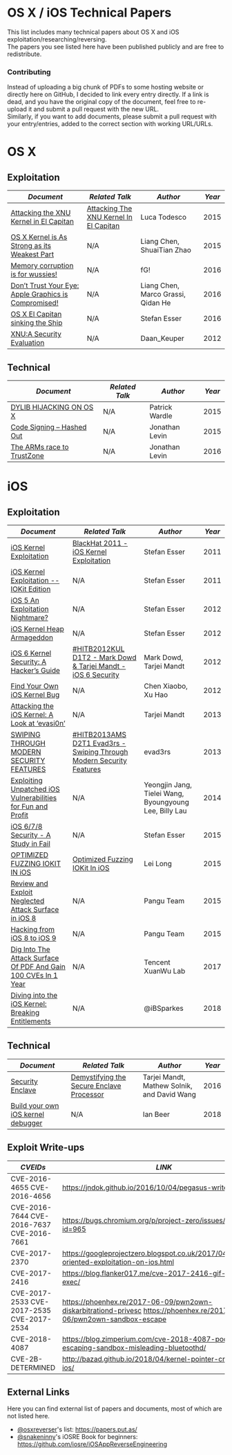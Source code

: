 # OS X / iOS Technical Papers

This list includes many technical papers about OS X and iOS exploitation/researching/reversing.
<br>
The papers you see listed here have been published publicly and are free to redistribute.

### Contributing
Instead of uploading a big chunk of PDFs to some hosting website or directly here on GitHub, I decided to link every entry directly. If a link is dead, and you have the original copy of the document, feel free to re-upload it and submit a pull request with the new URL.
<br>
Similarly, if you want to add documents, please submit a pull request with your entry/entries, added to the correct section with working URL/URLs.

# OS X

## Exploitation
| *Document* | *Related Talk* | *Author* | *Year* |
|----------------------------------------------------------------------------------------------------------------------------------------------------------------|---------------------------------------------------------------------------------------|------------------------------------|--------|
| [Attacking the XNU Kernel in El Capitan](https://www.blackhat.com/docs/eu-15/materials/eu-15-Todesco-Attacking-The-XNU-Kernal-In-El-Capitain.pdf) | [Attacking The XNU Kernel In El Capitan](https://www.youtube.com/watch?v=k550C0V79ts) | Luca Todesco | 2015 |
| [OS X Kernel is As Strong as its Weakest Part](https://papers.put.as/papers/macosx/2015/poc2015osxkernelisasstrongasitsweakestpartliangshuaitian.pdf) | N/A | Liang Chen, ShuaiTian Zhao | 2015 |
| [Memory corruption is for wussies!](https://papers.put.as/papers/macosx/2016/SyScan360_SG_2016_-_Memory_Corruption_is_for_wussies.pdf) | N/A | fG! | 2016 |
| [Don’t Trust Your Eye: Apple Graphics is Compromised!](https://papers.put.as/papers/macosx/2016/CanSecWest2016_Apple_Graphics_Compromised.pdf) | N/A | Liang Chen, Marco Grassi, Qidan He | 2016 |
| [OS X El Capitan sinking the Ship](https://papers.put.as/papers/macosx/2016/syscan360stefanesserosxelcapitansinkingtheship.pdf) | N/A | Stefan Esser | 2016 |
|[XNU:A Security Evaluation](https://papers.put.as/papers/macosx/2012/XNU_-a-security-evaluation-Daan_Keuper_2012-12-14-xnu.pdf)| N/A | Daan_Keuper | 2012 |

## Technical
| *Document* | *Related Talk* | *Author* | *Year* |
|-----------------------------------------------------------------------------------------------------------|----------------|----------------|--------|
| [DYLIB HIJACKING ON OS X](https://papers.put.as/papers/macosx/2015/vb201503-dylib-hijacking.pdf) | N/A | Patrick Wardle | 2015 |
| [Code Signing – Hashed Out](https://papers.put.as/papers/macosx/2015/CodeSigning-RSA.pdf) | N/A | Jonathan Levin | 2015 |
| [The ARMs race to TrustZone](http://technologeeks.com/files/TZ.pdf) | N/A | Jonathan Levin | 2016 |
# iOS

## Exploitation
| *Document* | *Related Talk* | *Author* | *Year* |
|-------------------------------------------------------------------------------------------------------------------------------------------------------------------------------------------------------|---------------------------------------------------------------------------------------------------------------------|--------------------------------------------------------|--------|
| [iOS Kernel Exploitation](https://papers.put.as/papers/ios/2011/BH_US_11_Esser_Exploiting_The_iOS_Kernel_Slides.pdf) | [BlackHat 2011 - iOS Kernel Exploitation](https://www.youtube.com/watch?v=fQHkA_s3d2o) | Stefan Esser | 2011 |
| [iOS Kernel Exploitation -- IOKit Edition](https://papers.put.as/papers/ios/2011/SyScanTaipei2011_StefanEsser_iOS_Kernel_Exploitation_IOKit_Edition.pdf) | N/A | Stefan Esser | 2011 |
| [iOS 5 An Exploitation Nightmare?](https://papers.put.as/papers/ios/2012/CSW2012_StefanEsser_iOS5_An_Exploitation_Nightmare_FINAL.pdf) | N/A | Stefan Esser | 2012 |
| [iOS Kernel Heap Armageddon](https://papers.put.as/papers/ios/2012/SyScan2012_StefanEsser_iOS_Kernel_Heap_Armageddon.pdf) | N/A | Stefan Esser | 2012 |
| [iOS 6 Kernel Security: A Hacker’s Guide](https://conference.hitb.org/hitbsecconf2012kul/materials/D1T2%20-%20Mark%20Dowd%20&%20Tarjei%20Mandt%20-%20iOS6%20Security.pdf) | [#HITB2012KUL D1T2 - Mark Dowd & Tarjei Mandt - iOS 6 Security](https://www.youtube.com/watch?v=O-WZinEoki4) | Mark Dowd, Tarjei Mandt | 2012 |
| [Find Your Own iOS Kernel Bug](https://papers.put.as/papers/ios/2012/Xu-Hao-Xiabo-Chen-Find-Your-Own-iOS-Kernel-Bug.pdf) | N/A | Chen Xiaobo, Xu Hao | 2012 |
| [Attacking the iOS Kernel: A Look at ‘evasi0n’](https://papers.put.as/papers/ios/2013/NISlecture201303.pdf) | N/A | Tarjei Mandt | 2013 |
| [SWIPING THROUGH MODERN SECURITY FEATURES](https://papers.put.as/papers/ios/2013/D2T1-Pod2g-Planetbeing-Musclenerd-and-Pimskeks-aka-Evad3rs-Swiping-Through-Modern-Security-Features.pdf) | [#HITB2013AMS D2T1 Evad3rs - Swiping Through Modern Security Features](https://www.youtube.com/watch?v=brrIquvUR4M) | evad3rs | 2013 |
| [Exploiting Unpatched iOS Vulnerabilities for Fun and Profit](https://papers.put.as/papers/ios/2014/iosjb_slide.pdf) | N/A | Yeongjin Jang, Tielei Wang, Byoungyoung Lee, Billy Lau | 2014 |
| [iOS 6/7/8 Security - A Study in Fail](https://papers.put.as/papers/ios/2015/SyScan15_Stefan_Esser_-_iOS_678_Security_-_A_Study_in_Fail.pdf) | N/A | Stefan Esser | 2015 |
| [OPTIMIZED FUZZING IOKIT IN iOS](https://papers.put.as/papers/ios/2015/us-15-Lei-Optimized-Fuzzing-IOKit-In-iOS-wp.pdf) | [Optimized Fuzzing IOKit In iOS](https://www.youtube.com/watch?v=XDT9Cn8GjJU) | Lei Long | 2015 |
| [Review and Exploit Neglected Attack Surface in iOS 8](https://papers.put.as/papers/ios/2015/us-15-Wang-Review-And-Exploit-Neglected-Attack-Surface-In-iOS-8.pdf) | N/A | Pangu Team | 2015 |
| [Hacking from iOS 8 to iOS 9](https://papers.put.as/papers/ios/2015/POC2015_RUXCON2015.pdf) | N/A | Pangu Team | 2015 |
| [Dig Into The Attack Surface Of PDF And Gain 100 CVEs In 1 Year](https://www.blackhat.com/docs/asia-17/materials/asia-17-Liu-Dig-Into-The-Attack-Surface-Of-PDF-And-Gain-100-CVEs-In-1-Year.pdf)| N/A | Tencent XuanWu Lab | 2017 |
|[Diving into the iOS Kernel: Breaking Entitlements](https://sparkes.zone/blog/jekyll/update/2018/04/06/diving-into-the-kernel-entitlements.html)| N/A | @iBSparkes | 2018|

## Technical
| *Document* | *Related Talk* | *Author* | *Year* |
|-----------------------------------------------------------------------------------------------------------|----------------|----------------|--------|
| [Security Enclave](http://mista.nu/research/sep-paper.pdf) | [Demystifying the Secure Enclave Processor](https://www.youtube.com/watch?v=7UNeUT_sRos) | Tarjei Mandt, Mathew Solnik, and David Wang | 2016 |
| [Build your own iOS kernel debugger](https://bugs.chromium.org/p/project-zero/issues/attachment?aid=346425&signed_aid=drSMyPfPWvCZgYKtiwI2iA==) | N/A | Ian Beer | 2018 |

## Exploit Write-ups
| *CVEIDs* | *LINK* |
|-------------|----------------|
|CVE-2016-4655 CVE-2016-4656| <https://jndok.github.io/2016/10/04/pegasus-writeup/> |
|CVE-2016-7644 CVE-2016-7637 CVE-2016-7661|<https://bugs.chromium.org/p/project-zero/issues/detail?id=965> |
|CVE-2017-2370|<https://googleprojectzero.blogspot.co.uk/2017/04/exception-oriented-exploitation-on-ios.html>|
|CVE-2017-2416|<https://blog.flanker017.me/cve-2017-2416-gif-remote-exec/>|
|CVE-2017-2533 CVE-2017-2535 CVE-2017-2534|<https://phoenhex.re/2017-06-09/pwn2own-diskarbitrationd-privesc> <https://phoenhex.re/2017-07-06/pwn2own-sandbox-escape>|
|CVE-2018-4087|https://blog.zimperium.com/cve-2018-4087-poc-escaping-sandbox-misleading-bluetoothd/|
|CVE-2B-DETERMINED|http://bazad.github.io/2018/04/kernel-pointer-crash-log-ios/|
## External Links
Here you can find external list of papers and documents, most of which are not listed here.

*   [@osxreverser](https://twitter.com/osxreverser)'s list: https://papers.put.as/
*   [@snakeninny](https://twitter.com/snakeninny)'s iOSRE Book for beginners: https://github.com/iosre/iOSAppReverseEngineering
